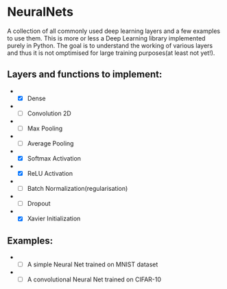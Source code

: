 # NeuralNets
A collection of all commonly used deep learning layers and a few examples to use them. This is more or less a Deep Learning library implemented purely in Python. The goal is to understand the working of various layers and thus it is not omptimised for large training purposes(at least not yet!).

## Layers and functions to implement:
* - [x] Dense
* - [ ] Convolution 2D
* - [ ] Max Pooling
* - [ ] Average Pooling
* - [x] Softmax Activation
* - [x] ReLU Activation
* - [ ] Batch Normalization(regularisation)
* - [ ] Dropout
* - [x] Xavier Initialization

## Examples:
* - [ ] A simple Neural Net trained on MNIST dataset
* - [ ] A convolutional Neural Net trained on CIFAR-10 

